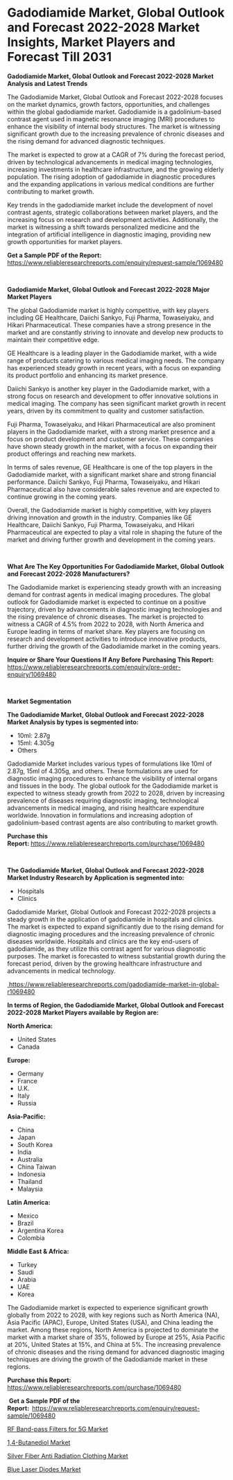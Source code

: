 <p><h1>Gadodiamide Market, Global Outlook and Forecast 2022-2028 Market Insights, Market Players and Forecast Till 2031</h1></p><p><strong>Gadodiamide Market, Global Outlook and Forecast 2022-2028 Market Analysis and Latest Trends</strong></p>
<p><p>The Gadodiamide Market, Global Outlook and Forecast 2022-2028 focuses on the market dynamics, growth factors, opportunities, and challenges within the global gadodiamide market. Gadodiamide is a gadolinium-based contrast agent used in magnetic resonance imaging (MRI) procedures to enhance the visibility of internal body structures. The market is witnessing significant growth due to the increasing prevalence of chronic diseases and the rising demand for advanced diagnostic techniques.</p><p>The market is expected to grow at a CAGR of 7% during the forecast period, driven by technological advancements in medical imaging technologies, increasing investments in healthcare infrastructure, and the growing elderly population. The rising adoption of gadodiamide in diagnostic procedures and the expanding applications in various medical conditions are further contributing to market growth.</p><p>Key trends in the gadodiamide market include the development of novel contrast agents, strategic collaborations between market players, and the increasing focus on research and development activities. Additionally, the market is witnessing a shift towards personalized medicine and the integration of artificial intelligence in diagnostic imaging, providing new growth opportunities for market players.</p></p>
<p><strong>Get a Sample PDF of the Report:&nbsp;</strong> <a href="https://www.reliableresearchreports.com/enquiry/request-sample/1069480">https://www.reliableresearchreports.com/enquiry/request-sample/1069480</a></p>
<p>&nbsp;</p>
<p><strong>Gadodiamide Market, Global Outlook and Forecast 2022-2028 Major Market Players</strong></p>
<p><p>The global Gadodiamide market is highly competitive, with key players including GE Healthcare, Daiichi Sankyo, Fuji Pharma, Towaseiyaku, and Hikari Pharmaceutical. These companies have a strong presence in the market and are constantly striving to innovate and develop new products to maintain their competitive edge.</p><p>GE Healthcare is a leading player in the Gadodiamide market, with a wide range of products catering to various medical imaging needs. The company has experienced steady growth in recent years, with a focus on expanding its product portfolio and enhancing its market presence.</p><p>Daiichi Sankyo is another key player in the Gadodiamide market, with a strong focus on research and development to offer innovative solutions in medical imaging. The company has seen significant market growth in recent years, driven by its commitment to quality and customer satisfaction.</p><p>Fuji Pharma, Towaseiyaku, and Hikari Pharmaceutical are also prominent players in the Gadodiamide market, with a strong market presence and a focus on product development and customer service. These companies have shown steady growth in the market, with a focus on expanding their product offerings and reaching new markets.</p><p>In terms of sales revenue, GE Healthcare is one of the top players in the Gadodiamide market, with a significant market share and strong financial performance. Daiichi Sankyo, Fuji Pharma, Towaseiyaku, and Hikari Pharmaceutical also have considerable sales revenue and are expected to continue growing in the coming years.</p><p>Overall, the Gadodiamide market is highly competitive, with key players driving innovation and growth in the industry. Companies like GE Healthcare, Daiichi Sankyo, Fuji Pharma, Towaseiyaku, and Hikari Pharmaceutical are expected to play a vital role in shaping the future of the market and driving further growth and development in the coming years.</p></p>
<p>&nbsp;</p>
<p><strong>What Are The Key Opportunities For Gadodiamide Market, Global Outlook and Forecast 2022-2028 Manufacturers?</strong></p>
<p><p>The Gadodiamide market is experiencing steady growth with an increasing demand for contrast agents in medical imaging procedures. The global outlook for Gadodiamide market is expected to continue on a positive trajectory, driven by advancements in diagnostic imaging technologies and the rising prevalence of chronic diseases. The market is projected to witness a CAGR of 4.5% from 2022 to 2028, with North America and Europe leading in terms of market share. Key players are focusing on research and development activities to introduce innovative products, further driving the growth of the Gadodiamide market in the coming years.</p></p>
<p><strong>Inquire or Share Your Questions If Any Before Purchasing This Report:</strong> <a href="https://www.reliableresearchreports.com/enquiry/pre-order-enquiry/1069480">https://www.reliableresearchreports.com/enquiry/pre-order-enquiry/1069480</a></p>
<p>&nbsp;</p>
<p><strong>Market Segmentation</strong></p>
<p><strong>The Gadodiamide Market, Global Outlook and Forecast 2022-2028 Market Analysis by types is segmented into:</strong></p>
<p><ul><li>10ml: 2.87g</li><li>15ml: 4.305g</li><li>Others</li></ul></p>
<p><p>Gadodiamide Market includes various types of formulations like 10ml of 2.87g, 15ml of 4.305g, and others. These formulations are used for diagnostic imaging procedures to enhance the visibility of internal organs and tissues in the body. The global outlook for the Gadodiamide market is expected to witness steady growth from 2022 to 2028, driven by increasing prevalence of diseases requiring diagnostic imaging, technological advancements in medical imaging, and rising healthcare expenditure worldwide. Innovation in formulations and increasing adoption of gadolinium-based contrast agents are also contributing to market growth.</p></p>
<p><strong>Purchase this Report:&nbsp;</strong><a href="https://www.reliableresearchreports.com/purchase/1069480">https://www.reliableresearchreports.com/purchase/1069480</a></p>
<p>&nbsp;</p>
<p><strong>The Gadodiamide Market, Global Outlook and Forecast 2022-2028 Market Industry Research by Application is segmented into:</strong></p>
<p><ul><li>Hospitals</li><li>Clinics</li></ul></p>
<p><p>Gadodiamide Market, Global Outlook and Forecast 2022-2028 projects a steady growth in the application of gadodiamide in hospitals and clinics. The market is expected to expand significantly due to the rising demand for diagnostic imaging procedures and the increasing prevalence of chronic diseases worldwide. Hospitals and clinics are the key end-users of gadodiamide, as they utilize this contrast agent for various diagnostic purposes. The market is forecasted to witness substantial growth during the forecast period, driven by the growing healthcare infrastructure and advancements in medical technology.</p></p>
<p><a href="https://www.reliableresearchreports.com/gadodiamide-market-in-global-r1069480">&nbsp;https://www.reliableresearchreports.com/gadodiamide-market-in-global-r1069480</a></p>
<p><strong>In terms of Region, the Gadodiamide Market, Global Outlook and Forecast 2022-2028 Market Players available by Region are:</strong></p>
<p>
    <p> <strong> North America: </strong>
        <ul>
            <li>United States</li>
            <li>Canada</li>
        </ul>
        </p> 
    <p> <strong> Europe: </strong>
        <ul>
            <li>Germany</li>
            <li>France</li>
            <li>U.K.</li>
            <li>Italy</li>
            <li>Russia</li>
        </ul>
        </p> 
    <p> <strong> Asia-Pacific: </strong>
        <ul>
            <li>China</li>
            <li>Japan</li>
            <li>South Korea</li>
            <li>India</li>
            <li>Australia</li>
            <li>China Taiwan</li>
            <li>Indonesia</li>
            <li>Thailand</li>
            <li>Malaysia</li>
        </ul>
        </p> 
    <p> <strong> Latin America: </strong>
        <ul>
            <li>Mexico</li>
            <li>Brazil</li>
            <li>Argentina Korea</li>
            <li>Colombia</li>
        </ul>
        </p> 
    <p> <strong> Middle East & Africa: </strong>
        <ul>
            <li>Turkey</li>
            <li>Saudi</li>
            <li>Arabia</li>
            <li>UAE</li>
            <li>Korea</li>
        </ul>
    </p>
    </p>
<p><p>The Gadodiamide market is expected to experience significant growth globally from 2022 to 2028, with key regions such as North America (NA), Asia Pacific (APAC), Europe, United States (USA), and China leading the market. Among these regions, North America is projected to dominate the market with a market share of 35%, followed by Europe at 25%, Asia Pacific at 20%, United States at 15%, and China at 5%. The increasing prevalence of chronic diseases and the rising demand for advanced diagnostic imaging techniques are driving the growth of the Gadodiamide market in these regions.</p></p>
<p><strong>Purchase this Report: </strong><a href="https://www.reliableresearchreports.com/purchase/1069480">https://www.reliableresearchreports.com/purchase/1069480</a></p>
<p>&nbsp;<strong>Get a Sample PDF of the Report:&nbsp;&nbsp;</strong><a href="https://www.reliableresearchreports.com/enquiry/request-sample/1069480">https://www.reliableresearchreports.com/enquiry/request-sample/1069480</a></p>
<p><strong></strong></p>
<p><p><a href="https://medium.com/@neilrogers69/rf-band-pass-filters-for-5g-market-analysis-report-global-insights-by-region-type-analog-rf-0bf349f456eb">RF Band-pass Filters for 5G Market</a></p><p><a href="https://github.com/smithy59/Market-Research-Report-List-1/blob/main/14-butanediol-market.md">1,4-Butanediol Market</a></p><p><a href="https://medium.com/@kelleebernier1851/insights-into-the-silver-fiber-anti-radiation-clothing-market-size-which-is-expanding-with-a-12-5-0a8c3bf042a9">Silver Fiber Anti Radiation Clothing Market</a></p><p><a href="https://github.com/jackCarlson644/Market-Research-Report-List-1/blob/main/blue-laser-diodes-market.md">Blue Laser Diodes Market</a></p></p>